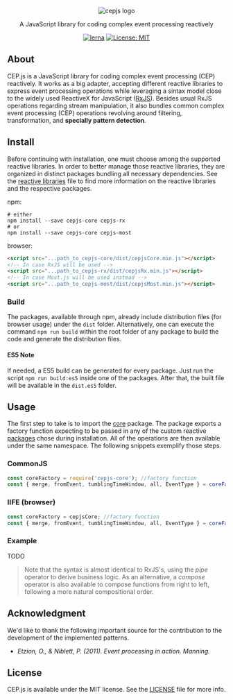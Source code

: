 <p align="center">
    <img src="https://user-images.githubusercontent.com/4553211/57256072-1255de00-702c-11e9-9e38-479d4f4ac34f.png" alt="cepjs logo">
</p>

<p align="center">
    A JavaScript library for coding complex event processing reactively
</p>

<p align="center">
    <a href="https://lerna.js.org/"><img src="https://img.shields.io/badge/maintained%20with-lerna-cc00ff.svg" alt="lerna"></a>
    <a href="https://opensource.org/licenses/MIT"><img src="https://img.shields.io/badge/License-MIT-yellow.svg" alt="License: MIT"></a>
</p>

## About
CEP.js is a JavaScript library for coding complex event processing (CEP) reactively. It works as a big adapter, accepting different reactive libraries to express event processing operations while leveraging a sintax model close to the widely used ReactiveX for JavaScript ([RxJS](https://github.com/ReactiveX/rxjs)). Besides usual RxJS operations regarding stream manipulation, it also bundles common complex event processing (CEP) operations revolving around filtering, transformation, and **specially pattern detection**.

## Install
Before continuing with installation, one must choose among the supported reactive libraries. In order to better manage those reactive libraries, they are organized in distinct packages bundling all necessary dependencies. See the [reactive libraries](REACTIVE-LIBRARIES.md) file to find more information on the reactive libraries and the respective packages.

npm:
```ssh
# either
npm install --save cepjs-core cepjs-rx
# or
npm install --save cepjs-core cepjs-most
```
browser:
```html
<script src="...path_to_cepjs-core/dist/cepjsCore.min.js"></script>
<!-- In case RxJS will be used -->
<script src="...path_to_cepjs-rx/dist/cepjsRx.min.js"></script>
<!-- In case Most.js will be used instead -->
<script src="...path_to_cepjs-most/dist/cepjsMost.min.js"></script>
```
### Build
The packages, available through npm, already include distribution files (for browser usage) under the `dist` folder. Alternatively, one can execute the command `npm run build` within the root folder of any package to build the code and generate the distribution files.

#### ES5 Note
If needed, a ES5 build can be generated for every package. Just run the script `npm run build:es5` inside one of the packages. After that, the built file will be available in the `dist.es5` folder.

## Usage
The first step to take is to import the [core](./packages/cepjs-core) package. The package exports a factory function expecting to be passed in any of the custom reactive [packages](REACTIVE-LIBRARIES.md) chose during installation. All of the operations are then available under the same namespace. The following snippets exemplify those steps.

### CommonJS
```JavaScript
const coreFactory = require('cepjs-core'); //factory function
const { merge, fromEvent, tumblingTimeWindow, all, EventType } = coreFactory(require('cepjs-rx')); //access some operations
```
### IIFE (browser)
```JavaScript
const coreFactory = cepjsCore; //factory function
const { merge, fromEvent, tumblingTimeWindow, all, EventType } = coreFactory(cepjsRx); //access some operations
```
### Example
TODO

> Note that the syntax is almost identical to RxJS's, using the _pipe_ operator to derive business logic. As an alternative, a _compose_ operator is also available to compose functions from right to left, following a more natural compositional order.

## Acknowledgment
We'd like to thank the following important source for the contribution to the development of the implemented patterns.

* *Etzion, O., & Niblett, P. (2011). Event processing in action. Manning.*

## License
CEP.js is available under the MIT license. See the [LICENSE](https://github.com/RxCEP/cepjs/blob/master/LICENSE) file for more info.
